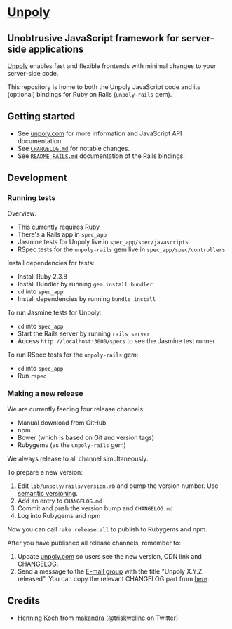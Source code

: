 [Unpoly](https://unpoly.com)
======

Unobtrusive JavaScript framework for server-side applications
-------------------------------------------------------------

[Unpoly](https://unpoly.com) enables fast and flexible frontends with minimal changes to your server-side code.

This repository is home to both the Unpoly JavaScript code and its (optional) bindings for Ruby on Rails (`unpoly-rails` gem).


Getting started
---------------

- See [unpoly.com](https://unpoly.com) for more information and JavaScript API documentation.
- See [`CHANGELOG.md`](https://github.com/unpoly/unpoly/blob/master/CHANGELOG.md) for notable changes.
- See [`README_RAILS.md`](https://github.com/unpoly/unpoly/blob/master/README_RAILS.md) documentation of the Rails bindings.


Development
-----------

### Running tests

Overview:

- This currently requires Ruby
- There's a Rails app in `spec_app`
- Jasmine tests for Unpoly live in `spec_app/spec/javascripts`
- RSpec tests for the `unpoly-rails` gem live in `spec_app/spec/controllers`

Install dependencies for tests:

- Install Ruby 2.3.8
- Install Bundler by running `gem install bundler`
- `cd` into `spec_app`
- Install dependencies by running `bundle install`

To run Jasmine tests for Unpoly:

- `cd` into `spec_app`
- Start the Rails server by running `rails server`
- Access `http://localhost:3000/specs` to see the Jasmine test runner

To run RSpec tests for the `unpoly-rails` gem:

- `cd` into `spec_app`
- Run `rspec`


### Making a new release

We are currently feeding four release channels:

- Manual download from GitHub
- npm
- Bower (which is based on Git and version tags)
- Rubygems (as the `unpoly-rails` gem)

We always release to all channel simultaneously.

To prepare a new version:

1. Edit `lib/unpoly/rails/version.rb` and bump the version number. Use [semantic versioning](http://semver.org/).
2. Add an entry to `CHANGELOG.md`
3. Commit and push the version bump and `CHANGELOG.md`
4. Log into Rubygems and npm

Now you can call `rake release:all` to publish to Rubygems and npm.

After you have published all release channels, remember to:

1. Update [unpoly.com](https://unpoly.com/) so users see the new version, CDN link and CHANGELOG.
2. Send a message to the [E-mail group](https://groups.google.com/group/unpoly) with the title "Unpoly X.Y.Z released". You can copy the relevant CHANGELOG part from [here](http://localhost:4567/changes_google_groups).


Credits
-------

- [Henning Koch](mailto:henning.koch@makandra.de) from [makandra](http://www.makandra.com) ([@triskweline](https://twitter.com/triskweline) on Twitter)

